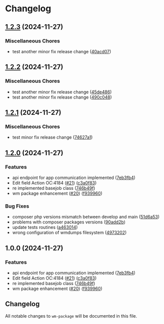 # Changelog

## [1.2.3](https://github.com/webmappsrl/wm-package/compare/v1.2.2...v1.2.3) (2024-11-27)


### Miscellaneous Chores

* test another minor fix release change ([40acd07](https://github.com/webmappsrl/wm-package/commit/40acd07781c87e969dd6502383b11173376aaa1c))

## [1.2.2](https://github.com/webmappsrl/wm-package/compare/v1.2.1...v1.2.2) (2024-11-27)


### Miscellaneous Chores

* test another minor fix release change ([45de486](https://github.com/webmappsrl/wm-package/commit/45de486b8174feea8028e7fb3a9b10d1386d739c))
* test another minor fix release change ([490c048](https://github.com/webmappsrl/wm-package/commit/490c048a54d879c73c70d47734c2ed22c709fe41))

## [1.2.1](https://github.com/webmappsrl/wm-package/compare/v1.2.0...v1.2.1) (2024-11-27)


### Miscellaneous Chores

* test minor fix release change ([74627a1](https://github.com/webmappsrl/wm-package/commit/74627a14695e2ce8cf0dc91d3b25f731369d73dd))

## [1.2.0](https://github.com/webmappsrl/wm-package/compare/webmappsrl/wm-package-v1.1.0...webmappsrl/wm-package-v1.2.0) (2024-11-27)


### Features

* api endpoint for app communication implemented ([7eb3fb4](https://github.com/webmappsrl/wm-package/commit/7eb3fb43d8ac297a68cbafe180ac00ba62396c3b))
* Edit field Action OC:4184 ([#21](https://github.com/webmappsrl/wm-package/issues/21)) ([c3a0f83](https://github.com/webmappsrl/wm-package/commit/c3a0f8371ffbde5d8f5bad90e384d83536c2a3f2))
* re implemented basejob class ([746b49f](https://github.com/webmappsrl/wm-package/commit/746b49f33a5e5c8d2be8eafdc4f75ee39e936a32))
* wm package enhancement ([#20](https://github.com/webmappsrl/wm-package/issues/20)) ([f939960](https://github.com/webmappsrl/wm-package/commit/f9399602086433e3875ffd733c83efccd5ee47b4))


### Bug Fixes

* composer php versions mismatch between develop and main ([51d6a53](https://github.com/webmappsrl/wm-package/commit/51d6a5311503eba1d607da0671c033361ee32b2e))
* problems with composer packages versions ([90add2b](https://github.com/webmappsrl/wm-package/commit/90add2b88ccab34099a3e49027208368c3d26efd))
* update tests routines ([a463014](https://github.com/webmappsrl/wm-package/commit/a463014e7f46cb3bfd064c578160eb23dd67a832))
* wrong configuration of wmdumps filesystem ([4973202](https://github.com/webmappsrl/wm-package/commit/4973202d61f65d0b94438da16eaf43331d800e85))

## 1.0.0 (2024-11-27)


### Features

* api endpoint for app communication implemented ([7eb3fb4](https://github.com/webmappsrl/wm-package/commit/7eb3fb43d8ac297a68cbafe180ac00ba62396c3b))
* Edit field Action OC:4184 ([#21](https://github.com/webmappsrl/wm-package/issues/21)) ([c3a0f83](https://github.com/webmappsrl/wm-package/commit/c3a0f8371ffbde5d8f5bad90e384d83536c2a3f2))
* re implemented basejob class ([746b49f](https://github.com/webmappsrl/wm-package/commit/746b49f33a5e5c8d2be8eafdc4f75ee39e936a32))
* wm package enhancement ([#20](https://github.com/webmappsrl/wm-package/issues/20)) ([f939960](https://github.com/webmappsrl/wm-package/commit/f9399602086433e3875ffd733c83efccd5ee47b4))

## Changelog

All notable changes to `wm-package` will be documented in this file.
